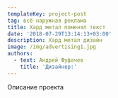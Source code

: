 ```yaml
---
templateKey: project-post
tag: всё наружная реклама
title: Хард метал поменял текст
date: '2018-07-29T13:14:13+03:00'
description: Хард метал дизайн
image: /img/advertising1.jpg
authors:
  - text: Андрей Фуфачев
    title: 'Дизайнер:'
---
```

Описание проекта
